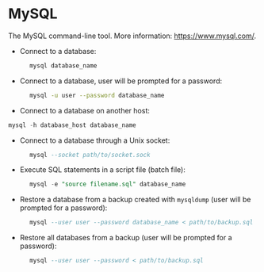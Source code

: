 # MySQL

  The MySQL command-line tool.
  More information: <https://www.mysql.com/>.

- Connect to a database:

```sql
      mysql database_name
```

- Connect to a database, user will be prompted for a password:

```sh
      mysql -u user --password database_name
```

- Connect to a database on another host:

```sql
mysql -h database_host database_name
```

- Connect to a database through a Unix socket:

```sql
      mysql --socket path/to/socket.sock
```

- Execute SQL statements in a script file (batch file):

```sql
      mysql -e "source filename.sql" database_name
```

- Restore a database from a backup created with `mysqldump` (user will be prompted for a password):

```sql
      mysql --user user --password database_name < path/to/backup.sql
```

- Restore all databases from a backup (user will be prompted for a password):

```sql
      mysql --user user --password < path/to/backup.sql
```
